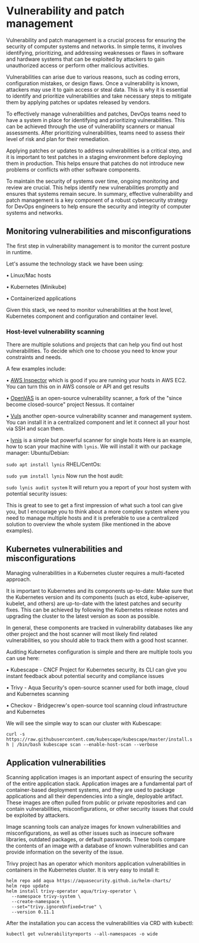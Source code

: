 
# **Vulnerability and patch management**
Vulnerability and patch management is a crucial process for ensuring the security of computer systems and networks. In simple terms, it involves identifying, prioritizing, and addressing weaknesses or flaws in software and hardware systems that can be exploited by attackers to gain unauthorized access or perform other malicious activities.

Vulnerabilities can arise due to various reasons, such as coding errors, configuration mistakes, or design flaws. Once a vulnerability is known, attackers may use it to gain access or steal data. This is why it is essential to identify and prioritize vulnerabilities and take necessary steps to mitigate them by applying patches or updates released by vendors.

To effectively manage vulnerabilities and patches, DevOps teams need to have a system in place for identifying and prioritizing vulnerabilities. This can be achieved through the use of vulnerability scanners or manual assessments. After prioritizing vulnerabilities, teams need to assess their level of risk and plan for their remediation.

Applying patches or updates to address vulnerabilities is a critical step, and it is important to test patches in a staging environment before deploying them in production. This helps ensure that patches do not introduce new problems or conflicts with other software components.

To maintain the security of systems over time, ongoing monitoring and review are crucial. This helps identify new vulnerabilities promptly and ensures that systems remain secure. In summary, effective vulnerability and patch management is a key component of a robust cybersecurity strategy for DevOps engineers to help ensure the security and integrity of computer systems and networks.

## **Monitoring vulnerabilities and misconfigurations**

The first step in vulnerability management is to monitor the current posture in runtime.

Let's assume the technology stack we have been using:

• Linux/Mac hosts

• Kubernetes (Minikube)

• Containerized applications

Given this stack, we need to monitor vulnerabilities at the host level, Kubernetes component and configuration and container level.

### **Host-level vulnerability scanning**
There are multiple solutions and projects that can help you find out host vulnerabilities. To decide which one to choose you need to know your constraints and needs.

A few examples include:

• [AWS Inspector](https://aws.amazon.com/inspector/) which is good if you are running your hosts in AWS EC2. You can turn this on in AWS console or API and get results

• [OpenVAS](https://www.openvas.org/) is an open-source vulnerability scanner, a fork of the "since become closed-source" project Nessus. It container

• [Vuls](https://vuls.io/) another open-source vulnerability scanner and management system. You can install it in a centralized component and let it connect all your host via SSH and scan them.

• [lynis](https://cisofy.com/lynis/) is a simple but powerful scanner for single hosts
Here is an example, how to scan your machine with `lynis`. We will install it with our package manager:
Ubuntu/Debian:

`sudo apt install lynis`
RHEL/CentOs:

`sudo yum install lynis`
Now run the host audit:

`sudo lynis audit system`
It will return you a report of your host system with potential security issues:

This is great to see to get a first impression of what such a tool can give you, but I encourage you to think about a more complex system where you need to manage multiple hosts and it is preferable to use a centralized solution to overview the whole system (like mentioned in the above examples).

## **Kubernetes vulnerabilities and misconfigurations**

Managing vulnerabilities in a Kubernetes cluster requires a multi-faceted approach.

It is important to Kubernetes and its components up-to-date: Make sure that the Kubernetes version and its components (such as etcd, kube-apiserver, kubelet, and others) are up-to-date with the latest patches and security fixes. This can be achieved by following the Kubernetes release notes and upgrading the cluster to the latest version as soon as possible.

In general, these components are tracked in vulnerability databases like any other project and the host scanner will most likely find related vulnerabilities, so you should able to track them with a good host scanner.

Auditing Kubernetes configuration is simple and there are multiple tools you can use here:

• Kubescape - CNCF Project for Kubernetes security, its CLI can give you instant feedback about potential security and compliance issues

• Trivy - Aqua Security's open-source scanner used for both image, cloud and Kubernetes scanning

• Checkov - Bridgecrew's open-source tool scanning cloud infrastructure and Kubernetes

We will see the simple way to scan our cluster with Kubescape:

`curl -s https://raw.githubusercontent.com/kubescape/kubescape/master/install.sh | /bin/bash
kubescape scan --enable-host-scan --verbose`

## **Application vulnerabilities**

Scanning application images is an important aspect of ensuring the security of the entire application stack. Application images are a fundamental part of container-based deployment systems, and they are used to package applications and all their dependencies into a single, deployable artifact. These images are often pulled from public or private repositories and can contain vulnerabilities, misconfigurations, or other security issues that could be exploited by attackers.

Image scanning tools can analyze images for known vulnerabilities and misconfigurations, as well as other issues such as insecure software libraries, outdated packages, or default passwords. These tools compare the contents of an image with a database of known vulnerabilities and can provide information on the severity of the issue.

Trivy project has an operator which monitors application vulnerabilities in containers in the Kubernetes cluster.
It is very easy to install it:

```
helm repo add aqua https://aquasecurity.github.io/helm-charts/
helm repo update
helm install trivy-operator aqua/trivy-operator \
  --namespace trivy-system \
  --create-namespace \
  --set="trivy.ignoreUnfixed=true" \
  --version 0.11.1
```

After the installation you can access the vulnerabilities via CRD with kubectl:

`kubectl get vulnerabilityreports --all-namespaces -o wide`
